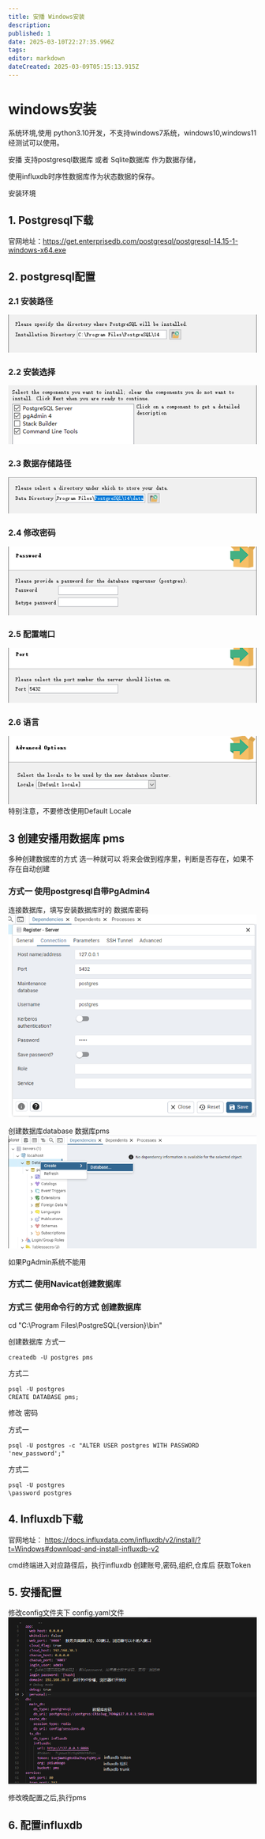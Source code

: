 ```yaml
---
title: 安播 Windows安装
description: 
published: 1
date: 2025-03-10T22:27:35.996Z
tags: 
editor: markdown
dateCreated: 2025-03-09T05:15:13.915Z
---
```


# windows安装
系统环境,使用 python3.10开发，不支持windows7系统，windows10,windows11经测试可以使用。


安播
支持postgresql数据库 或者 Sqlite数据库
作为数据存储，

使用influxdb时序性数据库作为状态数据的保存。

安装环境
## 1. Postgresql下载
官网地址：https://get.enterprisedb.com/postgresql/postgresql-14.15-1-windows-x64.exe


## 2. postgresql配置
### 2.1 安装路径
![1.png](/image/postgresql/1.png)

### 2.2 安装选择
![2.png](/image/postgresql/2.png)

### 2.3 数据存储路径
![3.png](/image/postgresql/3.png)

### 2.4 修改密码
![4.png](/image/postgresql/4.png)

### 2.5 配置端口
![5.png](/image/postgresql/5.png)

### 2.6 语言 
![6.png](/image/postgresql/6.png)
特别注意，不要修改使用Default Locale

## 3 创建安播用数据库 pms
多种创建数据库的方式 选一种就可以
将来会做到程序里，判断是否存在，如果不存在自动创建

### 方式一 使用postgresql自带PgAdmin4
连接数据库，填写安装数据库时的 数据库密码
![8.png](/image/postgresql/8.png)

创建数据库database  数据库pms
![9.png](/image/postgresql/9.png)

如果PgAdmin系统不能用

### 方式二 使用Navicat创建数据库


### 方式三 使用命令行的方式 创建数据库
cd "C:\Program Files\PostgreSQL\{version}\bin"

创建数据库
方式一
```
createdb -U postgres pms
```

方式二
```
psql -U postgres
CREATE DATABASE pms;
```

修改 密码

方式一
```
psql -U postgres -c "ALTER USER postgres WITH PASSWORD 'new_password';"
```

方式二
```
psql -U postgres
\password postgres
```


## 4. Influxdb下载
官网地址： https://docs.influxdata.com/influxdb/v2/install/?t=Windows#download-and-install-influxdb-v2

cmd终端进入对应路径后，执行influxdb
创建账号,密码,组织,仓库后 获取Token


## 5. 安播配置
修改config文件夹下  config.yaml文件
![10.png](/image/postgresql/10.png)

修改晚配置之后,执行pms


## 6. 配置influxdb

